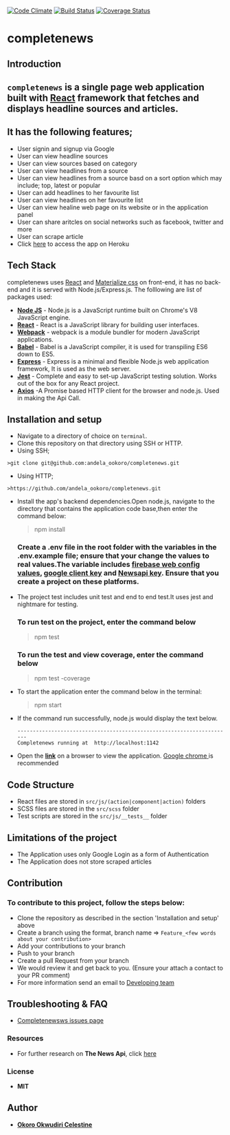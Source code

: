 [![Code Climate](https://codeclimate.com/github/andela-ookoro/completenews.svg)](https://codeclimate.com/github/andela-ookoro/completenews) [![Build Status](https://travis-ci.org/andela-ookoro/completenews.svg)](https://travis-ci.org/andela-ookoro/completenews)
[![Coverage Status](https://coveralls.io/repos/github/andela-ookoro/completenews/badge.svg?branch=production)](https://coveralls.io/github/andela-ookoro/completenews?branch=production)

# completenews
## Introduction
## **`completenews`** is a single page web application built with [React](https://facebook.github.io/react/) framework that fetches and displays headline sources and articles.
## It has the following features;
  * User signin and signup via Google
  * User can view headline sources
  * User can view sources based on category
  * User can view headlines from a source
  * User can view headlines from a source basd on a sort option which may include; top, latest or popular
  * User can add headlines to her favourite list
  * User can view headlines on her favourite list
  * User can view healine web page on its website or in the application panel
  * User can share aritcles on social networks such as facebook, twitter and more
  * User can scrape article 
*  Click [here](http://completenews.herokuapp.com/) to access the app on Heroku

## Tech Stack
completenews uses [React](https://facebook.github.io/react/) and [Materialize css](http://materializecss.com/) on front-end, it has no back-end and it is served with Node.js/Express.js. The folllowing are list of packages used:
*  **[Node JS](https://nodejs.org/en/)** - Node.js is a JavaScript runtime built on Chrome's V8 JavaScript engine. 
* **[React](https://facebook.github.io/react/)** - React is a JavaScript library for building user interfaces.
* **[Webpack](https://webpack.github.io/)** - webpack is a module bundler for modern JavaScript applications.
* **[Babel](https://babeljs.io/)** - Babel is a JavaScript compiler, it is used for transpiling ES6 down to ES5.
* **[Express](https://expressjs.com/)** - Express is a minimal and flexible Node.js web application framework, It is used as the web server.
* **[Jest](https://facebook.github.io/jest/)** - Complete and easy to set-up JavaScript testing solution. Works out of the box for any React project.
* **[Axios](https://github.com/mzabriskie/axios)** -A Promise based HTTP client for the browser and node.js. Used in making the Api Call.

## Installation and setup
*  Navigate to a directory of choice on `terminal`.
*  Clone this repository on that directory using SSH or HTTP.
  *  Using SSH;

    >git clone git@github.com:andela_ookoro/completenews.git

  *  Using HTTP;

    >https://github.com/andela_ookoro/completenews.git


* Install the app's backend dependencies.Open node.js, navigate to the directory that contains the application code base,then enter the command below:
   >npm install
   ### Create a .env file in the root folder with the variables in the .env.example file; ensure that your change the values to real values.The variable includes [firebase web config values](console.firebase.google.com), [google client key](console.developers.google.com/) and [Newsapi key](newsapi.org). Ensure that you create a project on these platforms.
* The project test includes unit test and end to end test.It uses jest and nightmare for testing.
  ### To run test on the project, enter the command below
  > npm test
  ### To run the test and view coverage, enter the command below
  > npm test -coverage

* To start the application enter the command below in the terminal:
   >npm start
* If the command run successfully, node.js would display the text below.

  ```
  ----------------------------------------------------------------------
  Completenews running at  http://localhost:1142

  ```
* Open the  **[link](http://localhost:1142)** on a browser to view the application.
  [Google chrome ](https://www.google.com/chrome/) is recommended 

## Code Structure
* React files are stored in `src/js/(action|component|action)` folders
* SCSS files  are stored in the `src/scss` folder
* Test scripts are stored in the `src/js/__tests__` folder

## Limitations of the project
* The Application uses only Google Login as a form of Authentication
* The Application does not store scraped articles 

## Contribution
 ### To contribute to this project, follow the steps below:
  * Clone the repository as described in the section 'Installation and setup' above
  * Create a branch using the format, branch name => `Feature_<few words about your contribution>` 
  * Add your contributions to your branch
  * Push to your branch
  * Create a pull Request from your branch
  * We would review it and get back to you. (Ensure your attach a contact to your PR comment)
  * For more information send an email to  [Developing team](okwudiri.okoro@andela.com)


## Troubleshooting & FAQ
- [Completenewsws issues page](https://github.com/andela-ookoro/completenews/issues)

### Resources
- For further research on **The News Api**, click [here](https://newsapi.org/)

### License
  *  **MIT**
## Author
* **[Okoro Okwudiri Celestine](okwudiri.okoro@andela.com)**


